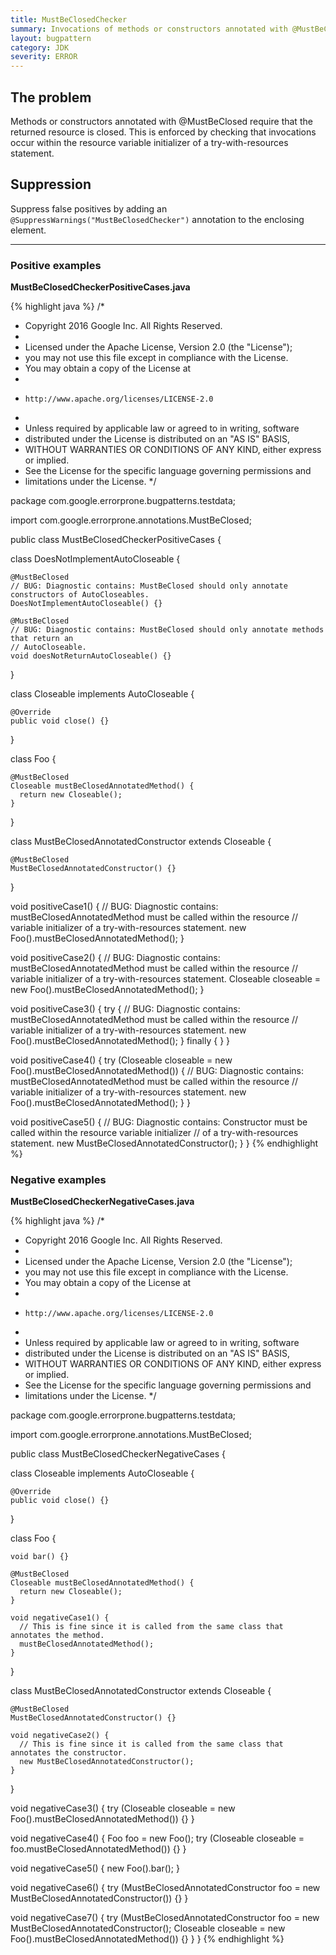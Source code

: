 ```yaml
---
title: MustBeClosedChecker
summary: Invocations of methods or constructors annotated with @MustBeClosed must occur within the resource variable initializer of a try-with-resources statement.
layout: bugpattern
category: JDK
severity: ERROR
---
```


<!--
*** AUTO-GENERATED, DO NOT MODIFY ***
To make changes, edit the @BugPattern annotation or the explanation in docs/bugpattern.
-->

## The problem
Methods or constructors annotated with @MustBeClosed require that the returned resource is closed. This is enforced by checking that invocations occur within the resource variable initializer of a try-with-resources statement.

## Suppression
Suppress false positives by adding an `@SuppressWarnings("MustBeClosedChecker")` annotation to the enclosing element.

----------

### Positive examples
__MustBeClosedCheckerPositiveCases.java__

{% highlight java %}
/*
 * Copyright 2016 Google Inc. All Rights Reserved.
 *
 * Licensed under the Apache License, Version 2.0 (the "License");
 * you may not use this file except in compliance with the License.
 * You may obtain a copy of the License at
 *
 *     http://www.apache.org/licenses/LICENSE-2.0
 *
 * Unless required by applicable law or agreed to in writing, software
 * distributed under the License is distributed on an "AS IS" BASIS,
 * WITHOUT WARRANTIES OR CONDITIONS OF ANY KIND, either express or implied.
 * See the License for the specific language governing permissions and
 * limitations under the License.
 */

package com.google.errorprone.bugpatterns.testdata;

import com.google.errorprone.annotations.MustBeClosed;

public class MustBeClosedCheckerPositiveCases {

  class DoesNotImplementAutoCloseable {

    @MustBeClosed
    // BUG: Diagnostic contains: MustBeClosed should only annotate constructors of AutoCloseables.
    DoesNotImplementAutoCloseable() {}

    @MustBeClosed
    // BUG: Diagnostic contains: MustBeClosed should only annotate methods that return an
    // AutoCloseable.
    void doesNotReturnAutoCloseable() {}
  }

  class Closeable implements AutoCloseable {

    @Override
    public void close() {}
  }

  class Foo {

    @MustBeClosed
    Closeable mustBeClosedAnnotatedMethod() {
      return new Closeable();
    }
  }

  class MustBeClosedAnnotatedConstructor extends Closeable {

    @MustBeClosed
    MustBeClosedAnnotatedConstructor() {}
  }

  void positiveCase1() {
    // BUG: Diagnostic contains: mustBeClosedAnnotatedMethod must be called within the resource
    // variable initializer of a try-with-resources statement.
    new Foo().mustBeClosedAnnotatedMethod();
  }

  void positiveCase2() {
    // BUG: Diagnostic contains: mustBeClosedAnnotatedMethod must be called within the resource
    // variable initializer of a try-with-resources statement.
    Closeable closeable = new Foo().mustBeClosedAnnotatedMethod();
  }

  void positiveCase3() {
    try {
      // BUG: Diagnostic contains: mustBeClosedAnnotatedMethod must be called within the resource
      // variable initializer of a try-with-resources statement.
      new Foo().mustBeClosedAnnotatedMethod();
    } finally {
    }
  }

  void positiveCase4() {
    try (Closeable closeable = new Foo().mustBeClosedAnnotatedMethod()) {
      // BUG: Diagnostic contains: mustBeClosedAnnotatedMethod must be called within the resource
      // variable initializer of a try-with-resources statement.
      new Foo().mustBeClosedAnnotatedMethod();
    }
  }

  void positiveCase5() {
    // BUG: Diagnostic contains: Constructor must be called within the resource variable initializer
    // of a try-with-resources statement.
    new MustBeClosedAnnotatedConstructor();
  }
}
{% endhighlight %}

### Negative examples
__MustBeClosedCheckerNegativeCases.java__

{% highlight java %}
/*
 * Copyright 2016 Google Inc. All Rights Reserved.
 *
 * Licensed under the Apache License, Version 2.0 (the "License");
 * you may not use this file except in compliance with the License.
 * You may obtain a copy of the License at
 *
 *     http://www.apache.org/licenses/LICENSE-2.0
 *
 * Unless required by applicable law or agreed to in writing, software
 * distributed under the License is distributed on an "AS IS" BASIS,
 * WITHOUT WARRANTIES OR CONDITIONS OF ANY KIND, either express or implied.
 * See the License for the specific language governing permissions and
 * limitations under the License.
 */

package com.google.errorprone.bugpatterns.testdata;

import com.google.errorprone.annotations.MustBeClosed;

public class MustBeClosedCheckerNegativeCases {

  class Closeable implements AutoCloseable {

    @Override
    public void close() {}
  }

  class Foo {

    void bar() {}

    @MustBeClosed
    Closeable mustBeClosedAnnotatedMethod() {
      return new Closeable();
    }

    void negativeCase1() {
      // This is fine since it is called from the same class that annotates the method.
      mustBeClosedAnnotatedMethod();
    }
  }

  class MustBeClosedAnnotatedConstructor extends Closeable {

    @MustBeClosed
    MustBeClosedAnnotatedConstructor() {}

    void negativeCase2() {
      // This is fine since it is called from the same class that annotates the constructor.
      new MustBeClosedAnnotatedConstructor();
    }
  }

  void negativeCase3() {
    try (Closeable closeable = new Foo().mustBeClosedAnnotatedMethod()) {}
  }

  void negativeCase4() {
    Foo foo = new Foo();
    try (Closeable closeable = foo.mustBeClosedAnnotatedMethod()) {}
  }

  void negativeCase5() {
    new Foo().bar();
  }

  void negativeCase6() {
    try (MustBeClosedAnnotatedConstructor foo = new MustBeClosedAnnotatedConstructor()) {}
  }

  void negativeCase7() {
    try (MustBeClosedAnnotatedConstructor foo = new MustBeClosedAnnotatedConstructor();
        Closeable closeable = new Foo().mustBeClosedAnnotatedMethod()) {}
  }
}
{% endhighlight %}

